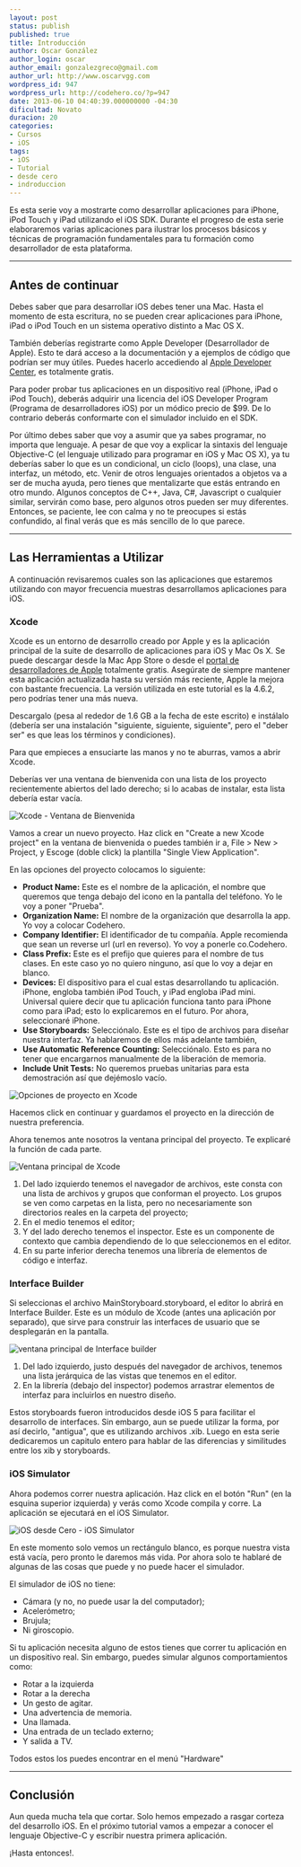 ```yaml
---
layout: post
status: publish
published: true
title: Introducción
author: Oscar González
author_login: oscar
author_email: gonzalezgreco@gmail.com
author_url: http://www.oscarvgg.com
wordpress_id: 947
wordpress_url: http://codehero.co/?p=947
date: 2013-06-10 04:40:39.000000000 -04:30
dificultad: Novato
duracion: 20
categories:
- Cursos
- iOS
tags:
- iOS
- Tutorial
- desde cero
- indroduccion
---
```

<p>Es esta serie voy a mostrarte como desarrollar aplicaciones para iPhone, iPod Touch y iPad utilizando el iOS SDK. Durante el progreso de esta serie elaboraremos varias aplicaciones para ilustrar los procesos básicos y técnicas de programación fundamentales para tu formación como desarrollador de esta plataforma.</p>

<hr />

<h2>Antes de continuar</h2>

<p>Debes saber que para desarrollar iOS debes tener una Mac. Hasta el momento de esta escritura, no se pueden crear aplicaciones para iPhone, iPad o iPod Touch en un sistema operativo distinto a Mac OS X.</p>

<p>También deberías registrarte como Apple Developer (Desarrollador de Apple). Esto te dará acceso a la documentación y a ejemplos de código que podrían ser muy útiles. Puedes hacerlo accediendo al <a href="https://developer.apple.com/">Apple Developer Center</a>, es totalmente gratis.</p>

<p>Para poder probar tus aplicaciones en un dispositivo real (iPhone, iPad o iPod Touch), deberás adquirir una licencia del iOS Developer Program (Programa de desarrolladores iOS) por un módico precio de $99. De lo contrario deberás conformarte con el simulador incluido en el SDK.</p>

<p>Por último debes saber que voy a asumir que ya sabes programar, no importa que lenguaje. A pesar de que voy a explicar la sintaxis del lenguaje Objective-C (el lenguaje utilizado para programar en iOS y Mac OS X), ya tu deberías saber lo que es un condicional, un ciclo (loops), una clase, una interfaz, un método, etc. Venir de otros lenguajes orientados a objetos va a ser de mucha ayuda, pero tienes que mentalizarte que estás entrando en otro mundo. Algunos conceptos de C++, Java, C#, Javascript o cualquier similar, servirán como base, pero algunos otros pueden ser muy diferentes. Entonces, se paciente, lee con calma y no te preocupes si estás confundido, al final verás que es más sencillo de lo que parece.</p>

<hr />

<h2>Las Herramientas a Utilizar</h2>

<p>A continuación revisaremos cuales son las aplicaciones que estaremos utilizando con mayor frecuencia muestras desarrollamos aplicaciones para iOS.</p>

<h3>Xcode</h3>

<p>Xcode es un entorno de desarrollo creado por Apple y es la aplicación principal de la suite de desarrollo de aplicaciones para iOS y Mac Os X. Se puede descargar desde la Mac App Store o desde el <a href="https://developer.apple.com/xcode/">portal de desarrolladores de Apple</a> totalmente gratis. Asegúrate de siempre mantener esta aplicación actualizada hasta su versión más reciente, Apple la mejora con bastante frecuencia. La versión utilizada en este tutorial es la 4.6.2, pero podrías tener una más nueva.</p>

<p>Descargalo (pesa al rededor de 1.6 GB a la fecha de este escrito) e instálalo (debería ser una instalación "siguiente, siguiente, siguiente", pero el "deber ser" es que leas los términos y condiciones).</p>

<p>Para que empieces a ensuciarte las manos y no te aburras, vamos a abrir Xcode.</p>

<p>Deberías ver una ventana de bienvenida con una lista de los proyecto recientemente abiertos del lado derecho; si lo acabas de instalar, esta lista debería estar vacía.</p>

<p><img src="http://i.imgur.com/HA7sUzN.jpg" alt="Xcode - Ventana de Bienvenida" class="aligncenter size-full wp-image-961" /></p>

<p>Vamos a crear un nuevo proyecto. Haz click en "Create a new Xcode project" en la ventana de bienvenida o puedes también ir a, File > New > Project, y Escoge (doble click) la plantilla "Single View Application".</p>

<p>En las opciones del proyecto colocamos lo siguiente:</p>

<ul>
<li><strong>Product Name:</strong> Este es el nombre de la aplicación, el nombre que queremos que tenga debajo del icono en la pantalla del teléfono. Yo le voy a poner "Prueba".</li>
<li><strong>Organization Name:</strong> El nombre de la organización que desarrolla la app. Yo voy a colocar Codehero.</li>
<li><strong>Company Identifier:</strong> El identificador de tu compañía. Apple recomienda que sean un reverse url (url en reverso). Yo voy a ponerle co.Codehero.</li>
<li><strong>Class Prefix:</strong> Este es el prefijo que quieres para el nombre de tus clases. En este caso yo no quiero ninguno, así que lo voy a dejar en blanco.</li>
<li><strong>Devices:</strong> El dispositivo para el cual estas desarrollando tu aplicación. iPhone, engloba también iPod Touch, y iPad engloba iPad mini. Universal quiere decir que tu aplicación funciona tanto para iPhone como para iPad; esto lo explicaremos en el futuro. Por ahora, seleccionaré iPhone.</li>
<li><strong>Use Storyboards:</strong> Selecciónalo. Este es el tipo de archivos para diseñar nuestra interfaz. Ya hablaremos de ellos más adelante también,</li>
<li><strong>Use Automatic Reference Counting:</strong> Selecciónalo. Esto es para no tener que encargarnos manualmente de la liberación de memoria.</li>
<li><strong>Include Unit Tests:</strong> No queremos pruebas unitarias para esta demostración así que dejémoslo vacío.</li>
</ul>

<p><img src="http://i.imgur.com/47XFu7G.jpg" alt="Opciones de proyecto en Xcode" class="aligncenter size-full wp-image-962" /></p>

<p>Hacemos click en continuar y guardamos el proyecto en la dirección de nuestra preferencia.</p>

<p>Ahora tenemos ante nosotros la ventana principal del proyecto. Te explicaré la función de cada parte.</p>

<p><img src="http://codehero.co/oc-content/uploads/2013/06/Screen-Shot-2013-06-09-at-11.39.09-PM.jpg" alt="Ventana principal de Xcode" class="aligncenter size-full wp-image-967" /></p>

<ol>
<li>Del lado izquierdo tenemos el navegador de archivos, este consta con una lista de archivos y grupos que conforman el proyecto. Los grupos se ven como carpetas en la lista, pero no necesariamente son directorios reales en la carpeta del proyecto;</li>
<li>En el medio tenemos el editor;</li>
<li>Y del lado derecho tenemos el inspector. Este es un componente de contexto que cambia dependiendo de lo que seleccionemos en el editor.</li>
<li>En su parte inferior derecha tenemos una librería de elementos de código e interfaz.</li>
</ol>

<h3>Interface Builder</h3>

<p>Si seleccionas el archivo MainStoryboard.storyboard, el editor lo abrirá en Interface Builder. Este es un módulo de Xcode (antes una aplicación por separado), que sirve para construir las interfaces de usuario que se desplegarán en la pantalla.</p>

<p><img src="http://i.imgur.com/hJQ5WsJ.jpg" alt="ventana principal de Interface builder" class="aligncenter size-full wp-image-968" /></p>

<ol>
<li>Del lado izquierdo, justo después del navegador de archivos, tenemos una lista jerárquica de las vistas que tenemos en el editor. </li>
<li>En la librería (debajo del inspector) podemos arrastrar elementos de interfaz para incluirlos en nuestro diseño.</li>
</ol>

<p>Estos storyboards fueron introducidos desde iOS 5 para facilitar el desarrollo de interfaces. Sin embargo, aun se puede utilizar la forma, por así decirlo, "antigua", que es utilizando archivos .xib. Luego en esta serie dedicaremos un capitulo entero para hablar de las diferencias y similitudes entre los xib y storyboards.</p>

<h3>iOS Simulator</h3>

<p>Ahora podemos correr nuestra aplicación. Haz click en el botón "Run" (en la esquina superior izquierda) y verás como Xcode compila y corre. La aplicación se ejecutará en el iOS Simulator.</p>

<p><img src="http://i.imgur.com/3XfQHWv.jpg" alt="iOS desde Cero - iOS Simulator" class="aligncenter size-full wp-image-969" /></p>

<p>En este momento solo vemos un rectángulo blanco, es porque nuestra vista está vacía, pero pronto le daremos más vida. Por ahora solo te hablaré de algunas de las cosas que puede y no puede hacer el simulador.</p>

<p>El simulador de iOS no tiene:</p>

<ul>
<li>Cámara (y no, no puede usar la del computador);</li>
<li>Acelerómetro;</li>
<li>Brujula;</li>
<li>Ni giroscopio.</li>
</ul>

<p>Si tu aplicación necesita alguno de estos tienes que correr tu aplicación en un dispositivo real. Sin embargo, puedes simular algunos comportamientos como:</p>

<ul>
<li>Rotar a la izquierda</li>
<li>Rotar a la derecha</li>
<li>Un gesto de agitar.</li>
<li>Una advertencia de memoria.</li>
<li>Una llamada.</li>
<li>Una entrada de un teclado externo;</li>
<li>Y salida a TV.</li>
</ul>

<p>Todos estos los puedes encontrar en el menú "Hardware"</p>

<hr />

<h2>Conclusión</h2>

<p>Aun queda mucha tela que cortar. Solo hemos empezado a rasgar corteza del desarrollo iOS. En el próximo tutorial vamos a empezar a conocer el lenguaje Objective-C y escribir nuestra primera aplicación.</p>

<p>¡Hasta entonces!.</p>
